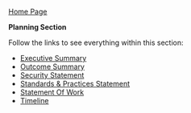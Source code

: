 [Home Page](https://github.com/SirRexOfRider/CYBR404-UNK-Oregon-Trail/tree/main)

**Planning Section**

Follow the links to see everything within this section:

- [Executive Summary](https://github.com/SirRexOfRider/CYBR404-UNK-Oregon-Trail/blob/main/Project/Planning/ExecutiveSummary.md)
- [Outcome Summary](https://github.com/SirRexOfRider/CYBR404-UNK-Oregon-Trail/blob/main/Project/Planning/OutcomeSummary.md)
- [Security Statement](https://github.com/SirRexOfRider/CYBR404-UNK-Oregon-Trail/blob/main/Project/Planning/SecurityStatement.md)
- [Standards & Practices Statement](https://github.com/SirRexOfRider/CYBR404-UNK-Oregon-Trail/blob/main/Project/Planning/StandardsandPracticesStatement.md)
- [Statement Of Work](https://github.com/SirRexOfRider/CYBR404-UNK-Oregon-Trail/blob/main/Project/Planning/StatementofWork.md)
- [Timeline](https://github.com/SirRexOfRider/CYBR404-UNK-Oregon-Trail/blob/main/Project/Planning/Timeline.md)



